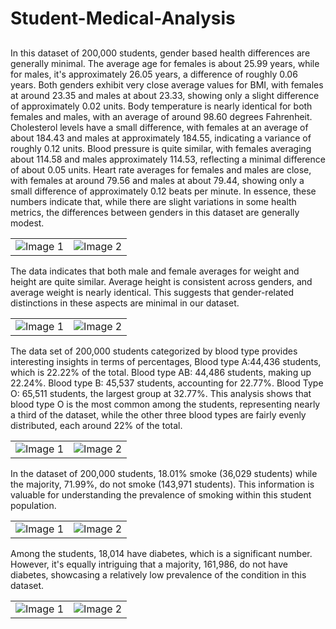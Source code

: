 # Student-Medical-Analysis
##

In this dataset of 200,000 students, gender based health differences are generally minimal. The average age for females is about 25.99 years, while for males, it's approximately 26.05 years, a difference of roughly 0.06 years.
Both genders exhibit very close average values for BMI, with females at around 23.35 and males at about 23.33, showing only a slight difference of approximately 0.02 units.
Body temperature is nearly identical for both females and males, with an average of around 98.60 degrees Fahrenheit.
Cholesterol levels have a small difference, with females at an average of about 184.43 and males at approximately 184.55, indicating a variance of roughly 0.12 units.
Blood pressure is quite similar, with females averaging about 114.58 and males approximately 114.53, reflecting a minimal difference of about 0.05 units.
Heart rate averages for females and males are close, with females at around 79.56 and males at about 79.44, showing only a small difference of approximately 0.12 beats per minute.
In essence, these numbers indicate that, while there are slight variations in some health metrics, the differences between genders in this dataset are generally modest.

<table>
  <tr>
    <td><img src="https://github.com/TomiiOkotie/Student-Medical-Analysis/blob/main/AverageBMI.png" alt="Image 1"></td>
    <td><img src="https://github.com/TomiiOkotie/Student-Medical-Analysis/blob/main/ABC.png" alt="Image 2"></td>
  </tr>
</table>


The data indicates that both male and female averages for weight and height are quite similar. Average height is consistent across genders, and average weight is nearly identical. This suggests that gender-related distinctions in these aspects are minimal in our dataset.

<table>
  <tr>
    <td><img src="https://github.com/TomiiOkotie/Student-Medical-Analysis/blob/main/Averageweight.png" alt="Image 1"></td>
    <td><img src="https://github.com/TomiiOkotie/Student-Medical-Analysis/blob/main/AVC.png" alt="Image 2"></td>
  </tr>
</table>


The data set of 200,000 students categorized by blood type provides interesting insights in terms of percentages, Blood type A:44,436 students, which is 22.22% of the total. Blood type AB: 44,486 students, making up 22.24%. Blood type B: 45,537 students, accounting for 22.77%. Blood Type O: 65,511 students, the largest group at 32.77%. This analysis shows that blood type O is the most common among the students, representing nearly a third of the dataset, while the other three blood types are fairly evenly distributed, each around 22% of the total.

<table>
  <tr>
    <td><img src="https://github.com/TomiiOkotie/Student-Medical-Analysis/blob/main/CountBT.png" alt="Image 1"></td>
    <td><img src="https://github.com/TomiiOkotie/Student-Medical-Analysis/blob/main/CBC.png" alt="Image 2"></td>
  </tr>
</table>


In the dataset of 200,000 students, 18.01% smoke (36,029 students) while the majority, 71.99%, do not smoke (143,971 students). This information is valuable for understanding the prevalence of smoking within this student population.

<table>
  <tr>
    <td><img src="https://github.com/TomiiOkotie/Student-Medical-Analysis/blob/main/CountSmoke.png" alt="Image 1"></td>
    <td><img src="https://github.com/TomiiOkotie/Student-Medical-Analysis/blob/main/CSC.png" alt="Image 2"></td>
  </tr>
</table>


Among the students, 18,014 have diabetes, which is a significant number. However, it's equally intriguing that a majority, 161,986, do not have diabetes, showcasing a relatively low prevalence of the condition in this dataset. 

<table>
  <tr>
    <td><img src="https://github.com/TomiiOkotie/Student-Medical-Analysis/blob/main/CountDiabetes.png" alt="Image 1"></td>
    <td><img src="https://github.com/TomiiOkotie/Student-Medical-Analysis/blob/main/CDC.png" alt="Image 2"></td>
  </tr>
</table>


